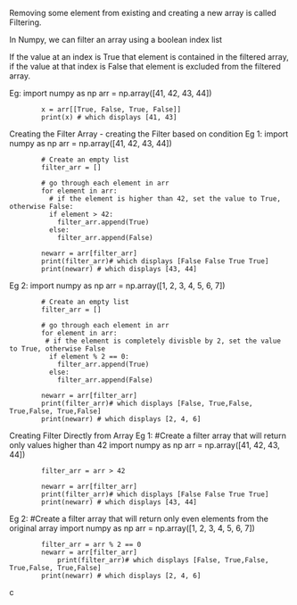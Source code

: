 Removing some element from existing and creating a new array is called Filtering. 

 In Numpy, we can filter an array using a boolean index list

If the value at an index is True that element is contained in the filtered array, if the value at that index is False that element is excluded from the filtered array.

Eg:		import numpy as np
			arr = np.array([41, 42, 43, 44])

			x = arr[[True, False, True, False]]
			print(x) # which displays [41, 43]

Creating the Filter Array - creating the Filter based on condition
Eg 1:		import numpy as np
			arr = np.array([41, 42, 43, 44])

			# Create an empty list
			filter_arr = []

			# go through each element in arr
			for element in arr:
			  # if the element is higher than 42, set the value to True, otherwise False:
			  if element > 42:
			    filter_arr.append(True)
			  else:
			    filter_arr.append(False)

			newarr = arr[filter_arr]
			print(filter_arr)# which displays [False False True True]
			print(newarr) # which displays [43, 44]

Eg 2:	import numpy as np
			arr = np.array([1, 2, 3, 4, 5, 6, 7])
			
			# Create an empty list
			filter_arr = []

			# go through each element in arr
			for element in arr:
 			 # if the element is completely divisble by 2, set the value to True, otherwise False
			  if element % 2 == 0:
			    filter_arr.append(True)
			  else:
			    filter_arr.append(False)

			newarr = arr[filter_arr]
			print(filter_arr)# which displays [False, True,False, True,False, True,False]
			print(newarr) # which displays [2, 4, 6]

Creating Filter Directly from Array
Eg 1:		#Create a filter array that will return only values higher than 42
			import numpy as np
			arr = np.array([41, 42, 43, 44])

			filter_arr = arr > 42

			newarr = arr[filter_arr]
			print(filter_arr)# which displays [False False True True]
			print(newarr) # which displays [43, 44]

Eg 2:	#Create a filter array that will return only even elements from the original array
			import numpy as np
			arr = np.array([1, 2, 3, 4, 5, 6, 7])

			filter_arr = arr % 2 == 0
			newarr = arr[filter_arr]
				print(filter_arr)# which displays [False, True,False, True,False, True,False]
			print(newarr) # which displays [2, 4, 6]
c